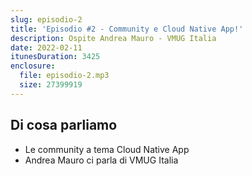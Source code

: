 ```yaml
---
slug: episodio-2
title: 'Episodio #2 - Community e Cloud Native App!'
description: Ospite Andrea Mauro - VMUG Italia
date: 2022-02-11
itunesDuration: 3425
enclosure:
  file: episodio-2.mp3
  size: 27399919
---
```


## Di cosa parliamo

- Le community a tema Cloud Native App
- Andrea Mauro ci parla di VMUG Italia
